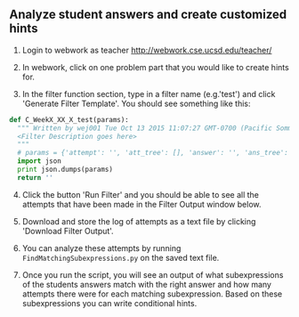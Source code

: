 ## Analyze student answers and create customized hints ##

1. Login to webwork as teacher http://webwork.cse.ucsd.edu/teacher/

2. In webwork, click on one problem part that you would like to create hints for.

3. In the filter function section, type in a filter name (e.g.'test') and click 'Generate Filter Template'. You should see something like this:

```python
def C_WeekX_XX_X_test(params):
  """ Written by wej001 Tue Oct 13 2015 11:07:27 GMT-0700 (Pacific Sommerzeit)
  <Filter Description goes here>
  """
  # params = {'attempt': '', 'att_tree': [], 'answer': '', 'ans_tree': [], 'variables': [{'name':,'value':}]} 
  import json
  print json.dumps(params)
  return ''
```

4. Click the button 'Run Filter' and you should be able to see all the attempts that have been made in the Filter Output window below.

5. Download and store the log of attempts as a text file by clicking 'Download Filter Output'.

6. You can analyze these attempts by running ``FindMatchingSubexpressions.py`` on the saved text file.

7. Once you run the script, you will see an output of what subexpressions of the students answers match with the right answer and how many attempts there were for each matching subexpression. Based on these subexpressions you can write conditional hints.
